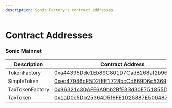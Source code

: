 ```yaml
---
description: Sonic Factory's contract addresses
---
```


# Contract Addresses

### Sonic Mainnet

| Description     | Contract Address                                                                                                       |
| --------------- | ---------------------------------------------------------------------------------------------------------------------- |
| TokenFactory    | [0xa44395Dde1Eb89C801D7CadB268af2b967E1C2bF](https://sonicscan.org/address/0xa44395dde1eb89c801d7cadb268af2b967e1c2bf) |
| SimpleToken     | [0xec47946cF5D2fEE1728bcCd669D6c5369f751ec6](https://sonicscan.org/address/0xec47946cF5D2fEE1728bcCd669D6c5369f751ec6) |
| TaxTokenFactory | [0x96321c30AFE6A9bb2BfE33d30E751855D47a345A](https://sonicscan.org/address/0x96321c30AFE6A9bb2BfE33d30E751855D47a345A) |
| TaxToken        | [0x1aD0e5Db25364D5f6FE1025887E5004872E3c96D](https://sonicscan.org/address/0x1aD0e5Db25364D5f6FE1025887E5004872E3c96D) |
